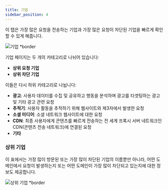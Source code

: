 ```yaml
---
title: 기업
sidebar_position: 4
---
```


이 탭은 가장 많은 요청을 전송하는 기업과 가장 많은 요청이 차단된 기업을 빠르게 확인할 수 있게 해줍니다.

![기업 \*border](https://cdn.adtidy.org/content/kb/dns/private/new_dns/statistics/companies.png)

기업 페이지는 두 개의 카테고리로 나뉘어 있습니다:

- **상위 요청 기업**
- **상위 차단 기업**

이들은 다시 하위 카테고리로 나뉩니다:

- **광고**: 사용자 데이터를 수집 및 공유하고 행동을 분석하며 광고를 타겟팅하는 광고 및 기타 광고 관련 요청
- **추적기**: 사용자 활동을 추적하기 위해 웹사이트와 제3자에서 발생한 요청
- **소셜 미디어**: 소셜 네트워크 웹사이트에 대한 요청
- **CDN**: 최종 사용자에게 콘텐츠를 빠르게 전송하는 전 세계 프록시 서버 네트워크인 CDN(콘텐츠 전송 네트워크)에 연결된 요청
- **기타**

### 상위 기업

이 표에서는 가장 많이 방문된 또는 가장 많이 차단된 기업의 이름뿐만 아니라, 어떤 도메인에서 요청이 발생하는지 또는 어떤 도메인이 가장 많이 차단되고 있는지에 대한 정보도 제공합니다.

![상위 기업 \*border](https://cdn.adtidy.org/content/kb/dns/private/new_dns/statistics/top_companies_breakdown.png)
